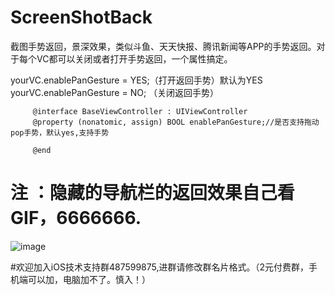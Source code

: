 # ScreenShotBack
截图手势返回，景深效果，类似斗鱼、天天快报、腾讯新闻等APP的手势返回。对于每个VC都可以关闭或者打开手势返回，一个属性搞定。

  yourVC.enablePanGesture =  YES;（打开返回手势）默认为YES
  yourVC.enablePanGesture =   NO; （关闭返回手势）
    
    
```OC
     @interface BaseViewController : UIViewController
     @property (nonatomic, assign) BOOL enablePanGesture;//是否支持拖动pop手势，默认yes,支持手势

     @end
```


# 注 ：隐藏的导航栏的返回效果自己看GIF，6666666.

![image](https://github.com/zhengwenming/ScreenShotBack/blob/master/ScreenShotBack/ScreenShotPop.gif)   

#欢迎加入iOS技术支持群487599875,进群请修改群名片格式。（2元付费群，手机端可以加，电脑加不了。慎入！）
